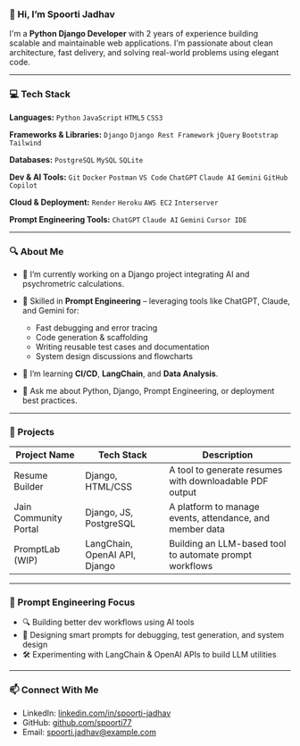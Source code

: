### 👋 Hi, I’m Spoorti Jadhav

I'm a **Python Django Developer** with 2 years of experience building scalable and maintainable web applications. I'm passionate about clean architecture, fast delivery, and solving real-world problems using elegant code.

---

### 💻 Tech Stack

**Languages:**
`Python` `JavaScript` `HTML5` `CSS3`

**Frameworks & Libraries:**
`Django` `Django Rest Framework` `jQuery` `Bootstrap` `Tailwind`

**Databases:**
`PostgreSQL` `MySQL` `SQLite`

**Dev & AI Tools:**
`Git` `Docker` `Postman` `VS Code`
`ChatGPT` `Claude AI` `Gemini` `GitHub Copilot`

**Cloud & Deployment:**
`Render` `Heroku` `AWS EC2` `Interserver`

**Prompt Engineering Tools:**
`ChatGPT` `Claude AI` `Gemini` `Cursor IDE`

---

### 🔍 About Me

* 🔭 I’m currently working on a Django project integrating AI and psychrometric calculations.
* 🤖 Skilled in **Prompt Engineering** – leveraging tools like ChatGPT, Claude, and Gemini for:

  * Fast debugging and error tracing
  * Code generation & scaffolding
  * Writing reusable test cases and documentation
  * System design discussions and flowcharts
* 🌱 I’m learning **CI/CD**, **LangChain**, and **Data Analysis**.
* 💬 Ask me about Python, Django, Prompt Engineering, or deployment best practices.

---

### 📌 Projects

| Project Name          | Tech Stack                    | Description                                              |
| --------------------- | ----------------------------- | -------------------------------------------------------- |
| Resume Builder        | Django, HTML/CSS              | A tool to generate resumes with downloadable PDF output  |
| Jain Community Portal | Django, JS, PostgreSQL        | A platform to manage events, attendance, and member data |
| PromptLab (WIP)       | LangChain, OpenAI API, Django | Building an LLM-based tool to automate prompt workflows  |

---

### 🤖 Prompt Engineering Focus

* 🔍 Building better dev workflows using AI tools
* 🧠 Designing smart prompts for debugging, test generation, and system design
* 🛠️ Experimenting with LangChain & OpenAI APIs to build LLM utilities

---

### 📫 Connect With Me

* LinkedIn: [linkedin.com/in/spoorti-jadhav](https://linkedin.com/in/spoorti-jadhav)
* GitHub: [github.com/spoorti77](https://github.com/spoorti77)
* Email: [spoorti.jadhav@example.com](mailto:spoorti.jadhav@example.com)




